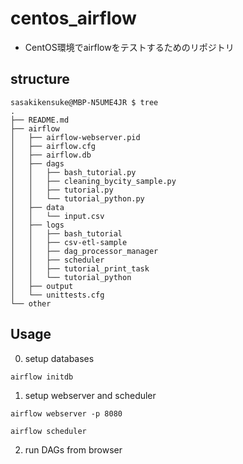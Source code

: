 # centos_airflow

- CentOS環境でairflowをテストするためのリポジトリ

## structure

```
sasakikensuke@MBP-N5UME4JR $ tree
.
├── README.md
├── airflow
│   ├── airflow-webserver.pid
│   ├── airflow.cfg
│   ├── airflow.db
│   ├── dags
│   │   ├── bash_tutorial.py
│   │   ├── cleaning_bycity_sample.py
│   │   ├── tutorial.py
│   │   └── tutorial_python.py
│   ├── data
│   │   └── input.csv
│   ├── logs
│   │   ├── bash_tutorial
│   │   ├── csv-etl-sample
│   │   ├── dag_processor_manager
│   │   ├── scheduler
│   │   ├── tutorial_print_task
│   │   └── tutorial_python
│   ├── output
│   └── unittests.cfg
└── other
```

## Usage

0. setup databases

```
airflow initdb
```

1. setup webserver and scheduler

```
airflow webserver -p 8080
```

```
airflow scheduler
```

2. run DAGs from browser